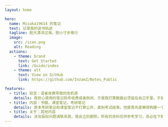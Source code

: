 ```yaml
---
layout: home

hero:
  name: Misaka19614 的笔记
  text: 记录我的读书轨迹
  tagline: 胆大漂洋过海，胆小寸步难行
  image:
    src: /icon.png
    alt: Reading
  actions:
    - theme: brand
      text: Get Started
      link: /Guide/index
    - theme: alt
      text: View on GitHub
      link: https://github.com/InzamZ/Notes_Public

features:
  - title: 前言：语雀收费导致的危机感
    details: 我担心使用的笔记软件收费或者倒闭，于是我打算数据必须留在自己手里。于是一想自己搭建博客不就是这个目的？但是担心博客东西太杂，于是另外搭建一个 vitepress 储存笔记，同时避免审查与敏感词。
  - title: 内容：书摘，课堂笔记，考研笔记
    details: 原本考研笔记和课堂笔记不打算公开，直到考试结束。但是首先是懒得构建一个鉴权界面，其次我觉得访问量有限，少数人看到我觉得影响不大，所以全部公开了。
  - title: 关于：其他内容
    details: 涉及版权问题请联系我，我会立刻删除。所有的资料仅供参考学习，务必在下载后 24 小时内删除。笔记会比较杂和随意，不像博客可能写的比较认真，更新比较频繁。
---
```



